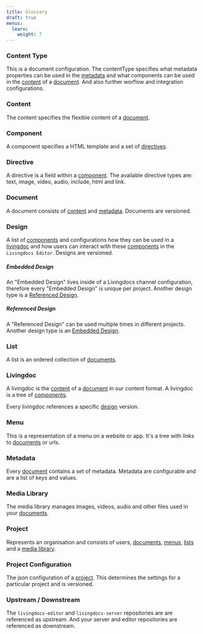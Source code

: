 ```yaml
---
title: Glossary
draft: true
menus:
  learn:
    weight: 7
---
```


### Content Type

This is a document configuration. The contentType specifies what metadata properties can be used in the [metadata](#metadata) and what components can be used in the [content](#content) of a [document](#document). And also further worflow and integration configurations.

### Content

The content specifies the flexible content of a [document](#document).

### Component

A component specifies a HTML template and a set of [directives](#directive).

### Directive

A directive is a field within a [component](#component). The available directive types are: text, image, video, audio, include, html and link.

### Document

A document consists of [content](#content) and [metadata](#metadata). Documents are versioned.

### Design

A list of [components](#component) and configurations how they can be used
in a [livingdoc](#livingdoc) and how users can interact with these [components](#components) in the
`Livingdocs Editor`. Designs are versioned.

##### Embedded Design

An "Embedded Design" lives inside of a Livingdocs channel configuration, therefore every "Embedded Design" is unique per project.
Another design type is a [Referenced Design](#referenced-design).

##### Referenced Design

A "Referenced Design" can be used multiple times in different projects.
Another design type is an [Embedded Design](#embedded-design).

### List

A list is an ordered collection of [documents](#document).

### Livingdoc

A livingdoc is the [content](#content) of a [document](#document) in our content format. A livingdoc is a tree of [components](#components).

Every livingdoc references a specific [design](#design) version.

### Menu

This is a representation of a menu on a website or app. It's a tree with links to [documents](#document) or urls.

### Metadata

Every [document](#document) contains a set of metadata. Metadata are configurable and are a list of keys and values.

### Media Library

The media library manages images, videos, audio and other files used in your [documents](#document).

### Project

Represents an organisation and consists of users, [documents](#document), [menus](#menu), [lists](#list) and a [media library](#media-library).

### Project Configuration

The json configuration of a [project](#project). This determines the settings for a particular project and is versioned.

### Upstream / Downstream

The `livingdocs-editor` and `livingdocs-server` repositories are are referenced as upstream. And your
server and editor repositories are referenced as downstream.
